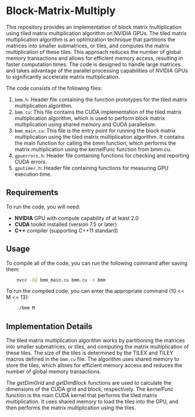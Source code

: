 # Block-Matrix-Multiply
This repository provides an implementation of block matrix multiplication using tiled matrix multiplication algorithm on NVIDIA GPUs. The tiled matrix multiplication algorithm is an optimization technique that partitions the matrices into smaller submatrices, or tiles, and computes the matrix multiplication of these tiles. This approach reduces the number of global memory transactions and allows for efficient memory access, resulting in faster computation times. The code is designed to handle large matrices and takes advantage of the parallel processing capabilities of NVIDIA GPUs to significantly accelerate matrix multiplication.

The code consists of the following files:

1. `bmm.h`: Header file containing the function prototypes for the tiled matrix multiplication algorithm.
2. `bmm.cu`: This file contains the CUDA implementation of the tiled matrix multiplication algorithm, which is used to perform block matrix multiplication using shared memory and CUDA parallelism.
3. `bmm_main.cu`: This file is the entry point for running the block matrix multiplication using the tiled matrix multiplication algorithm. It contains the main function for calling the bmm function, which performs the matrix multiplication using the kernelFunc function from bmm.cu.
4. `gpuerrors.h`: Header file containing functions for checking and reporting CUDA errors.
5. `gputimer.h`: Header file containing functions for measuring GPU execution time.

## Requirements
To run the code, you will need:
* **NVIDIA** GPU with compute capability of at least 2.0
* **CUDA** toolkit installed (version 7.5 or later)
* **C++** compiler (supporting C++11 standard)

## Usage 
To compile all of the code, you can run the following command after saving them:
```bash
    nvcc -O2 bmm_main.cu bmm.cu -o bmm
```
To run the compiled code, you can enter the appropriate command (10 <= M <= 13):
```bash
    ./bmm M
```
## Implementation Details
The tiled matrix multiplication algorithm works by partitioning the matrices into smaller submatrices, or tiles, and computing the matrix multiplication of these tiles. The size of the tiles is determined by the TILEX and TILEY macros defined in the `bmm.cu` file. The algorithm uses shared memory to store the tiles, which allows for efficient memory access and reduces the number of global memory transactions.

The *getDimGrid* and *getDimBlock* functions are used to calculate the dimensions of the CUDA grid and block, respectively. The *kernelFunc* function is the main CUDA kernel that performs the tiled matrix multiplication. It uses shared memory to load the tiles into the GPU, and then performs the matrix multiplication using the tiles.

